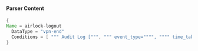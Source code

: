 #### Parser Content
```Java
{
Name = airlock-logout
  DataType = "vpn-end"
  Conditions = [ """ Audit Log [""", """ event_type="""", """" time_taken="""", """" system_name="""", """"Logout"""" ]
}
```